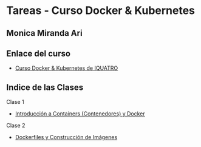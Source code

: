 # Tareas - Curso Docker & Kubernetes

##  Monica Miranda Ari

## Enlace del curso 

- [Curso Docker & Kubernetes de IQUATRO](https://iquattrogroup.com/)

## Indice de las Clases

Clase 1

- [Introducción a Containers (Contenedores) y Docker](https://iquattrogroup.com/course/view.php?id=114#section-2)

Clase 2

- [Dockerfiles y Construcción de Imágenes](https://iquattrogroup.com/course/view.php?id=114#section-3)



